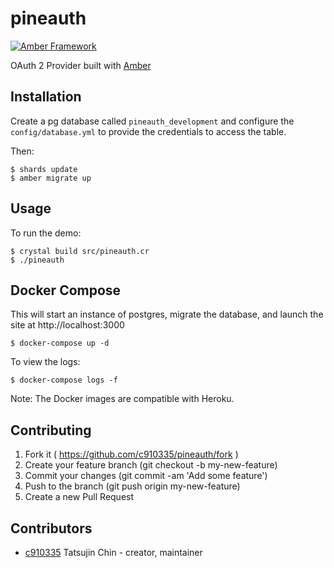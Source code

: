 # pineauth

[![Amber Framework](https://img.shields.io/badge/using-amber%20framework-orange.svg)](https://github.com/c910335/pineauth)

OAuth 2 Provider built with [Amber](https://github.com/amberframework/amber)

## Installation

Create a pg database called `pineauth_development` and configure the
`config/database.yml` to provide the credentials to access the table.

Then:

```shellsession
$ shards update
$ amber migrate up
```

## Usage

To run the demo:

```shellsession
$ crystal build src/pineauth.cr
$ ./pineauth
```

## Docker Compose

This will start an instance of postgres, migrate the database,
and launch the site at http://localhost:3000

```shellsession
$ docker-compose up -d
```

To view the logs:

```shellsession
$ docker-compose logs -f
```

Note: The Docker images are compatible with Heroku.

## Contributing

1. Fork it ( https://github.com/c910335/pineauth/fork )
2. Create your feature branch (git checkout -b my-new-feature)
3. Commit your changes (git commit -am 'Add some feature')
4. Push to the branch (git push origin my-new-feature)
5. Create a new Pull Request

## Contributors

- [c910335](https://github.com/c910335) Tatsujin Chin - creator, maintainer
